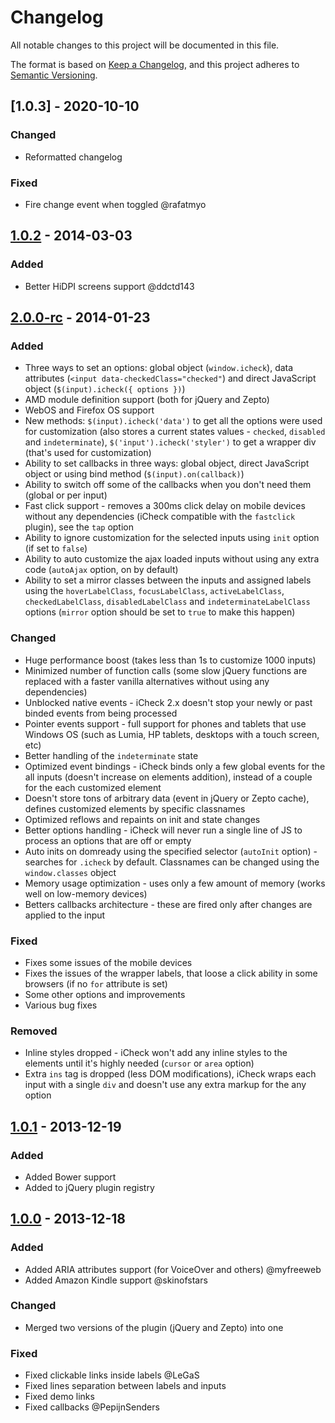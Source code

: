 # Changelog
All notable changes to this project will be documented in this file.

The format is based on [Keep a Changelog](https://keepachangelog.com/en/1.0.0/),
and this project adheres to [Semantic Versioning](https://semver.org/spec/v2.0.0.html).

## [1.0.3] - 2020-10-10

### Changed
- Reformatted changelog

### Fixed
- Fire change event when toggled @rafatmyo

## [1.0.2] - 2014-03-03

### Added
- Better HiDPI screens support @ddctd143

## [2.0.0-rc] - 2014-01-23

### Added
- Three ways to set an options: global object (`window.icheck`), data attributes (`<input data-checkedClass="checked"`) and direct JavaScript object (`$(input).icheck({ options })`)
- AMD module definition support (both for jQuery and Zepto)
- WebOS and Firefox OS support
- New methods: `$(input).icheck('data')` to get all the options were used for customization (also stores a current states values - `checked`, `disabled` and `indeterminate`), `$('input').icheck('styler')` to get a wrapper div (that's used for customization)
- Ability to set callbacks in three ways: global object, direct JavaScript object or using bind method (`$(input).on(callback)`)
- Ability to switch off some of the callbacks when you don't need them (global or per input)
- Fast click support - removes a 300ms click delay on mobile devices without any dependencies (iCheck compatible with the `fastclick` plugin), see the `tap` option
- Ability to ignore customization for the selected inputs using `init` option (if set to `false`)
- Ability to auto customize the ajax loaded inputs without using any extra code (`autoAjax` option, on by default)
- Ability to set a mirror classes between the inputs and assigned labels using the `hoverLabelClass`, `focusLabelClass`, `activeLabelClass`, `checkedLabelClass`, `disabledLabelClass` and `indeterminateLabelClass` options (`mirror` option should be set to `true` to make this happen)

### Changed
- Huge performance boost (takes less than 1s to customize 1000 inputs)
- Minimized number of function calls (some slow jQuery functions are replaced with a faster vanilla alternatives without using any dependencies)
- Unblocked native events - iCheck 2.x doesn't stop your newly or past binded events from being processed
- Pointer events support - full support for phones and tablets that use Windows OS (such as Lumia, HP tablets, desktops with a touch screen, etc)
- Better handling of the `indeterminate` state
- Optimized event bindings - iCheck binds only a few global events for the all inputs (doesn't increase on elements addition), instead of a couple for the each customized element
- Doesn't store tons of arbitrary data (event in jQuery or Zepto cache), defines customized elements by specific classnames
- Optimized reflows and repaints on init and state changes
- Better options handling - iCheck will never run a single line of JS to process an options that are off or empty
- Auto inits on domready using the specified selector (`autoInit` option) - searches for `.icheck` by default. Classnames can be changed using the `window.classes` object
- Memory usage optimization - uses only a few amount of memory (works well on low-memory devices)
- Betters callbacks architecture - these are fired only after changes are applied to the input

### Fixed
- Fixes some issues of the mobile devices
- Fixes the issues of the wrapper labels, that loose a click ability in some browsers (if no `for` attribute is set)
- Some other options and improvements
- Various bug fixes

### Removed
- Inline styles dropped - iCheck won't add any inline styles to the elements until it's highly needed (`cursor` or `area` option)
- Extra `ins` tag is dropped (less DOM modifications), iCheck wraps each input with a single `div` and doesn't use any extra markup for the any option

## [1.0.1] - 2013-12-19

### Added
- Added Bower support
- Added to jQuery plugin registry

## [1.0.0] - 2013-12-18

### Added
- Added ARIA attributes support (for VoiceOver and others) @myfreeweb
- Added Amazon Kindle support @skinofstars

### Changed
- Merged two versions of the plugin (jQuery and Zepto) into one

### Fixed
- Fixed clickable links inside labels @LeGaS
- Fixed lines separation between labels and inputs
- Fixed demo links
- Fixed callbacks @PepijnSenders

[Unreleased]: https://github.com/fronteed/icheck/compare/2.0.0-rc...HEAD
[2.0.0-rc]: https://github.com/fronteed/icheck/compare/1.0.2...2.0.0-rc
[1.0.2]: https://github.com/fronteed/icheck/compare/1.0.1...1.0.2
[1.0.1]: https://github.com/fronteed/icheck/compare/1.0.0...1.0.1
[1.0.0]: https://github.com/fronteed/icheck/releases/tag/1.0.0
